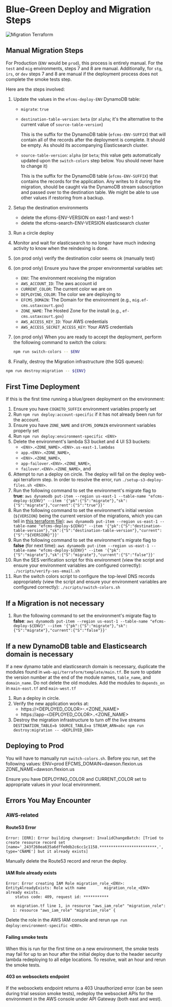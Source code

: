# Blue-Green Deploy and Migration Steps

![Migration Terraform](https://user-images.githubusercontent.com/1868782/117465361-9f83e400-af1f-11eb-8844-b14fefa2c3d2.png)

## Manual Migration Steps

For Production (`ENV` would be `prod`), this process is entirely manual. For the `test` and `mig` environments, steps 7 and 8 are manual. Additionally, for `stg`, `irs`, or `dev` steps 7 and 8 are manual if the deployment process does not complete the smoke tests step.

Here are the steps involved:

1. Update the values in the `efcms-deploy-ENV` DynamoDB table:
   - `migrate`: `true`
   - `destination-table-version`: `beta` (or `alpha`; it's the alternative to the current value of `source-table-version`)

     This is the suffix for the DynamoDB table (`efcms-ENV-SUFFIX`) that will contain all of the records after the deployment is complete. It should be empty. As should its accompanying Elasticsearch cluster.

   - `source-table-version`: `alpha` (or `beta`; this value gets automatically updated upon the `switch-colors` step below. You should never have to change it)

     This is the suffix for the DynamoDB table (`efcms-ENV-SUFFIX`) that contains the records for the application. Any writes to it during the migration, should be caught via the DynamoDB stream subscription and passed over to the destination table. We might be able to use other values if restoring from a backup.

2. Setup the destination environments
    - delete the efcms-ENV-VERSION on east-1 and west-1
    - delete the efcms-search-ENV-VERSION elasticsearch cluster


3. Run a circle deploy

4. Monitor and wait for elasticsearch to no longer have much indexing activity to know when the reindexing is done.

5. (on prod only) verify the destination color seems ok (manually test)

6. (on prod only) Ensure you have the proper environmental variables set:
   - `ENV`: The environment receiving the migration
   - `AWS_ACCOUNT_ID`: The aws account id
   - `CURRENT_COLOR`: The current color we are on
   - `DEPLOYING_COLOR`: The color we are deploying to
   - `EFCMS_DOMAIN`: The Domain for the environment (e.g., `mig.ef-cms.ustaxcourt.gov`)
   - `ZONE_NAME`: The Hosted Zone for the install (e.g., `ef-cms.ustaxcourt.gov`)
   - `AWS_ACCESS_KEY_ID`: Your AWS credentials
   - `AWS_ACCESS_SECRET_ACCESS_KEY`: Your AWS credentials

6. (on prod only) When you are ready to accept the deployment, perform the following command to switch the colors:

    ```bash
    npm run switch-colors -- $ENV

7. Finally, destroy the Migration infrastructure (the SQS queues):

```bash
npm run destroy:migration -- ${ENV}

```

## First Time Deployment

If this is the first time running a blue/green deployment on the environment:

1. Ensure you have `COGNITO_SUFFIX` environment variables properly set
2. Run `npm run deploy:account-specific` if it has not already been run for the account.
3. Ensure you have `ZONE_NAME` and `EFCMS_DOMAIN` environment variables properly set
4. Run `npm run deploy:environment-specific <ENV>`
5. Delete the environment's lambda S3 bucket and 4 UI S3 buckets:
   - `<ENV>.<ZONE_NAME>.<ENV>.us-east-1.lambdas`
   - `app.<ENV>.<ZONE_NAME>`,
   - `<ENV>.<ZONE_NAME>`,
   - `app-failover.<ENV>.<ZONE_NAME>`,
   - `failover.<ENV>.<ZONE_NAME>`, and
6. Attempt to run a deploy on circle. The deploy will fail on the deploy web-api terraform step. In order to resolve the error, run `./setup-s3-deploy-files.sh <ENV>`.
7. Run the following command to set the environment's migrate flag to **true**:
    ```aws dynamodb put-item --region us-east-1 --table-name "efcms-deploy-${ENV}" --item '{"pk":{"S":"migrate"},"sk":{"S":"migrate"},"current":{"S":"true"}}'```
8. Run the following command to set the environment's initial version (`${VERSION}` being the current version of the migrations, which you can tell in [this terraform file](web-api/terraform/template/main.tf)):
    ```aws dynamodb put-item --region us-east-1 --table-name "efcms-deploy-${ENV}" --item '{"pk":{"S":"destination-table-version"},"sk":{"S":"destination-table-version"},"current":{"S":"${VERSION}"}}'```
9. Run the following command to set the environment's migrate flag to **false** (for next time):
    ```aws dynamodb put-item --region us-east-1 --table-name "efcms-deploy-${ENV}" --item '{"pk":{"S":"migrate"},"sk":{"S":"migrate"},"current":{"S":"false"}}'```
10. Run the SES verification script for this environment (view the script and ensure your environment variables are configured correctly):
    ```./scripts/verify-ses-email.sh```
11. Run the switch colors script to configure the top-level DNS records appropriately (view the script and ensure your environment variables are configured correctly):
    ```./scripts/switch-colors.sh```


## If a Migration is not necessary

1. Run the following command to set the environment's migrate flag to **false**:
    ```aws dynamodb put-item --region us-east-1 --table-name "efcms-deploy-${ENV}" --item '{"pk":{"S":"migrate"},"sk":{"S":"migrate"},"current":{"S":"false"}}'```

## If a new DynamoDB table and Elasticsearch domain is necessary

If a new dynamo table and elasticsearch domain is necessary, duplicate the modules found in `web-api/terraform/template/main.tf`. Be sure to update the version number at the end of the module names, `table_name`, and `domain_name`. Do not delete the old modules. Add the modules to `depends_on` in `main-east.tf` and `main-west.tf`

1. Run a deploy in circle.
2. Verify the new application works at:
   - https://<DEPLOYED_COLOR>-<ENV>.<ZONE_NAME>
   - https://app-<DEPLOYED_COLOR>.<ENV>.<ZONE_NAME>
3. Destroy the migration infrastructure to turn off the live streams
   `DESTINATION_TABLE=b SOURCE_TABLE=a STREAM_ARN=abc npm run destroy:migration -- <DEPLOYED_ENV>`

## Deploying to Prod

You will have to manually run `switch-colors.sh`. Before you run, set the following values:
   ENV=prod
   EFCMS_DOMAIN=dawson.flexion.us
   ZONE_NAME=dawson.flexion.us

Ensure you have DEPLOYING_COLOR and CURRENT_COLOR set to appropriate values in your local environment.

## Errors You May Encounter

### AWS-related

#### Route53 Error

```
Error: [ERR]: Error building changeset: InvalidChangeBatch: [Tried to create resource record set [name='_243f260ea635a6dffe0db2c6cc1c1158.*************************.', type='CNAME'] but it already exists]
```
Manually delete the Route53 record and rerun the deploy.


#### IAM Role already exists

```
Error: Error creating IAM Role migration_role_<ENV>: EntityAlreadyExists: Role with name 		migration_role_<ENV> already exists.
	status code: 409, request id: ***********

  on migration.tf line 1, in resource "aws_iam_role" "migration_role":
   1: resource "aws_iam_role" "migration_role" {
```

Delete the role in the AWS IAM console and rerun `npm run deploy:environment-specific <ENV>`.

#### Failing smoke tests

When this is run for the first time on a new environment, the smoke tests may fail for up to an hour after the initial deploy due to the header security lambda redeploying to all edge locations. To resolve, wait an hour and rerun the smoke tests.

#### 403 on websockets endpoint

If the websockets endpoint returns a 403 Unauthorized error (can be seen during trial session smoke tests), redeploy the websocket APIs for the environment in the AWS console under API Gateway (both east and west).
